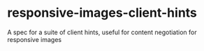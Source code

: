 # responsive-images-client-hints
A spec for a suite of client hints, useful for content negotiation for responsive images
